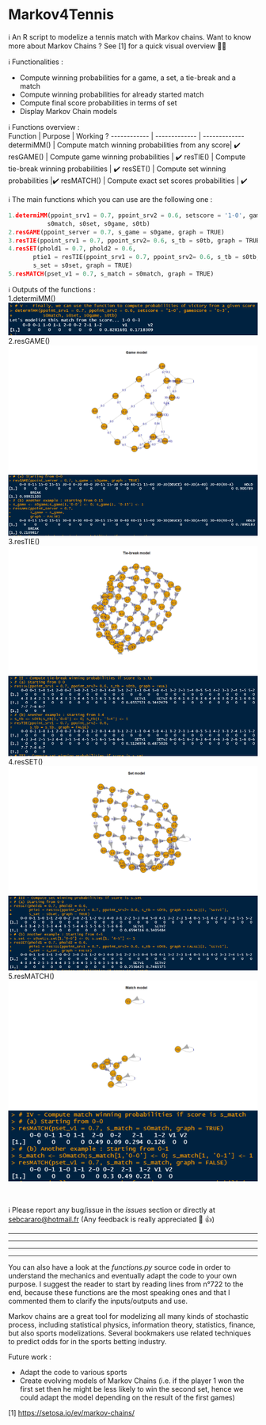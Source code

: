 # Markov4Tennis
:information_source: An R script to modelize a tennis match with Markov chains. Want to know more about Markov Chains ? See [1] for a quick visual overview :100::100:

:information_source: Functionalities :
- Compute winning probabilities for a game, a set, a tie-break and a match
- Compute winning probabilities for already started match
- Compute final score probabilities in terms of set
- Display Markov Chain models

:information_source: Functions overview : <br />
Function | Purpose | Working ? 
------------ | ------------- | ------------- 
determiMM() | Compute match winning probabilities from any score| :heavy_check_mark: 
resGAME() | Compute game winning probabilities | :heavy_check_mark: 
resTIE() | Compute tie-break winning probabilities | :heavy_check_mark: 
resSET() | Compute set winning probabilities |:heavy_check_mark: 
resMATCH() | Compute exact set scores probabilities | :heavy_check_mark: 

:information_source: The main functions which you can use are the following one : <br />
```python
1.determiMM(ppoint_srv1 = 0.7, ppoint_srv2 = 0.6, setscore = '1-0', gamescore = '0-3', 
           s0match, s0set, s0game, s0tb)
2.resGAME(ppoint_server = 0.7, s_game = s0game, graph = TRUE) 
3.resTIE(ppoint_srv1 = 0.7, ppoint_srv2= 0.6, s_tb = s0tb, graph = TRUE)
4.resSET(phold1 = 0.7, phold2 = 0.6, 
       ptie1 = resTIE(ppoint_srv1 = 0.7, ppoint_srv2= 0.6, s_tb = s0tb, graph = FALSE)[1, "SETv1"], 
       s_set = s0set, graph = TRUE)
5.resMATCH(pset_v1 = 0.7, s_match = s0match, graph = TRUE)
```
:information_source: Outputs of the functions : </br> 
1.determiMM()
![Scraper_final code](Images/FinalFunctionOutput.PNG)
2.resGAME()
![GameMarkov](Images/GameMarkov.png)
![GameMarkovOutput](Images/GameMarkovOutput.png)
3.resTIE()
![TieBreakMarkov](Images/TieBreakMarkov.png)
![TieBreakMarkovOutput](Images/TieBreakMarkovOutput.png)
4.resSET()
![SetMarkov](Images/SetMarkov.png)
![SetMarkovOutput](Images/SetMarkovOutput.png)
5.resMATCH()
![MatchMarkov](Images/MatchMarkov.png)
![MatchMarkovOutput](Images/MatchMarkovOutput.png)

</br>

:information_source: Please report any bug/issue in the *issues* section or directly at sebcararo@hotmail.fr (Any feedback is really appreciated :speech_balloon: :+1:)

------------------------------------------------------------------------------------------------------------------------------------------------------------------------------
------------------------------------------------------------------------------------------------------------------------------------------------------------------------------
------------------------------------------------------------------------------------------------------------------------------------------------------------------------------
------------------------------------------------------------------------------------------------------------------------------------------------------------------------------
You can also have a look at the *functions.py* source code in order to understand the mechanics and eventually adapt the code to your own purpose. I suggest the reader to start by reading lines from n°722 to the end, because these functions are the most speaking ones and that I commented them to clarify the inputs/outputs and use. 

Markov chains are a great tool for modelizing all many kinds of stochastic process, including statistical physics, information theory, statistics, finance, but also sports modelizations. Several bookmakers use related techniques to predict odds for in the sports betting industry. 

Future work :
- Adapt the code to various sports
- Create evolving models of Markov Chains (i.e. if the player 1 won the first set then he might be less likely to win the second set, hence we could adapt the model depending on the result of the first games)

[1] https://setosa.io/ev/markov-chains/ <br />
